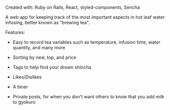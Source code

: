 Created with: Ruby on Rails, React, styled-components, Sencha

A web app for keeping track of the most important aspects in hot leaf water infusing, better known as "brewing tea".

Features:

- Easy to record tea variables such as temperature, infusion time, water quantity, and many more

- Sorting by new, top, and price

- Tags to help find your dream shincha

- Likes/Dislikes

- A timer

- Private posts, for when you don't want others to know that you add milk to gyokuro
